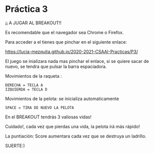  # Práctica 3

¡¡ A JUGAR AL BREAKOUT!!

Es recomendable que el navegador sea Chrome o Firefox.

Para acceder a el tienes que pinchar en el siguiente enlace:

https://lucia-mezquita.github.io/2020-2021-CSAAI-Practicas/P3/

El juego se inializara nada mas pinchar el enlace, si se quiere sacar de nuevo, se tendra que pulsar la barra espaciadora.

Movimientos de la raqueta : 

    DERECHA = TECLA A
    IZQUIERDA = TECLA D

Movimientos de la pelota: se inicializa automaticamente

    SPACE = TIRA DE NUEVO LA PELOTA


En el BREAKOUT tendrás 3 valiosas vidas! 

Cuidado!, cada vez que pierdas una vida, la pelota irá más rápido!

La puntiación: Score aumentara cada vez que se destruya un ladrillo.

SUERTE:)



